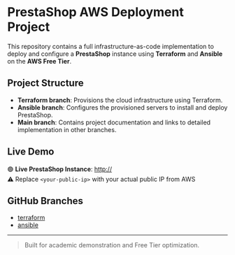 # PrestaShop AWS Deployment Project

This repository contains a full infrastructure-as-code implementation to deploy and configure a **PrestaShop** instance using **Terraform** and **Ansible** on the **AWS Free Tier**.

## Project Structure

- **Terraform branch**: Provisions the cloud infrastructure using Terraform.
- **Ansible branch**: Configures the provisioned servers to install and deploy PrestaShop.
- **Main branch**: Contains project documentation and links to detailed implementation in other branches.

## Live Demo

🟢 **Live PrestaShop Instance**: [http://<your-public-ip>](http://<your-public-ip>)  
⚠️ Replace `<your-public-ip>` with your actual public IP from AWS

## GitHub Branches

- [terraform](../../tree/terraform)
- [ansible](../../tree/ansible)

---

> Built for academic demonstration and Free Tier optimization.
